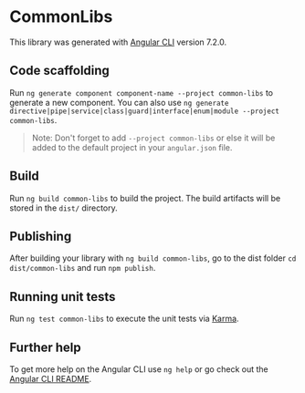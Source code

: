 # CommonLibs

This library was generated with [Angular CLI](https://github.com/angular/angular-cli) version 7.2.0.

## Code scaffolding

Run `ng generate component component-name --project common-libs` to generate a new component. You can also use `ng generate directive|pipe|service|class|guard|interface|enum|module --project common-libs`.
> Note: Don't forget to add `--project common-libs` or else it will be added to the default project in your `angular.json` file. 

## Build

Run `ng build common-libs` to build the project. The build artifacts will be stored in the `dist/` directory.

## Publishing

After building your library with `ng build common-libs`, go to the dist folder `cd dist/common-libs` and run `npm publish`.

## Running unit tests

Run `ng test common-libs` to execute the unit tests via [Karma](https://karma-runner.github.io).

## Further help

To get more help on the Angular CLI use `ng help` or go check out the [Angular CLI README](https://github.com/angular/angular-cli/blob/master/README.md).
